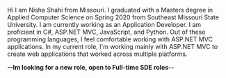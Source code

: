 Hi I am Nisha Shahi from Missouri. I graduated with a Masters degree in Applied Computer Science on Spring 2020 from Southeast Missouri State University. I am currently working as an Application Developer. I am proficient in C#, ASP.NET MVC, JavaScript, and Python. Out of these programming languages, I feel comfortable working with ASP.NET MVC applications. In my current role, I'm working mainly with ASP.NET MVC to create web applications that worked across multiple platforms. 


**--Im looking for a new role, open to Full-time SDE roles--**




